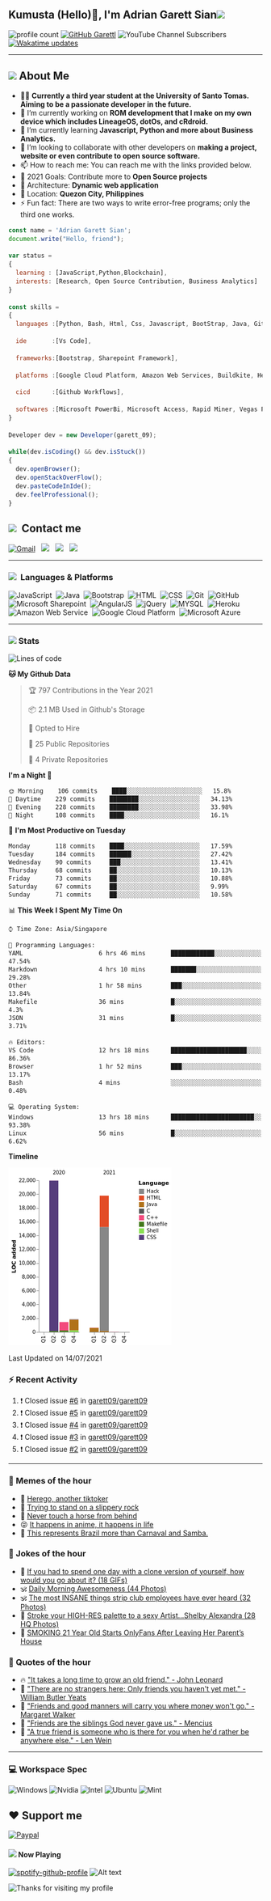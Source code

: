 <h2> Kumusta (Hello)🙏, I'm Adrian Garett Sian<img src="https://media.giphy.com/media/12oufCB0MyZ1Go/giphy.gif" width="50"></h2>

![profile count](https://komarev.com/ghpvc/?username=garett09&color=red)
[![GitHub Garettl](https://img.shields.io/github/followers/garett09?label=follow&style=social)](https://github.com/garett09)
![YouTube Channel Subscribers](https://img.shields.io/youtube/channel/subscribers/UChAoCAh1jVTaMz0Sc61X5Xw?style=social)
[![Wakatime updates](https://github.com/garett09/garett09/actions/workflows/update-commits.yml/badge.svg?branch=main)](https://github.com/garett09/garett09/actions/workflows/update-commits.yml)

---

## <img src="https://media.giphy.com/media/fTsZNbPQxJWtor2LXE/giphy.gif"  width="30">&nbsp;About Me
-   👩‍💻  **Currently a third year student at the University of Santo Tomas. Aiming to be a passionate developer in the future.**
-   🔭  I’m currently working on  **ROM development that I make on my own device which includes LineageOS, dotOs, and cRdroid.**
-   🌱  I’m currently learning **Javascript, Python and more about Business Analytics.**
-   👯  I’m looking to collaborate with other developers on **making a project, website or even contribute to open source software.**
-   📫  How to reach me: You can reach me with the links provided below. 
-   🥅  2021 Goals: Contribute more to **Open Source projects**
-   👷  Architecture: **Dynamic web application**
-   📍   Location: **Quezon City, Philippines** 
-   ⚡  Fun fact: There are two ways to write error-free programs; only the third one works.

```javascript
const name = 'Adrian Garett Sian';
document.write("Hello, friend");

var status = 
{ 
  learning : [JavaScript,Python,Blockchain],
  interests: [Research, Open Source Contribution, Business Analytics]
}

const skills = 
{
  languages :[Python, Bash, Html, Css, Javascript, BootStrap, Java, Git, Markdown, AngularJs, AccessSQL, MySQL],
  
  ide       :[Vs Code],
  
  frameworks:[Bootstrap, Sharepoint Framework],
  
  platforms :[Google Cloud Platform, Amazon Web Services, Buildkite, Heroku, Microsoft Sharepoint],
  
  cicd      :[Github Workflows],

  softwares :[Microsoft PowerBi, Microsoft Access, Rapid Miner, Vegas Pro]
}

Developer dev = new Developer(garett_09);

while(dev.isCoding() && dev.isStuck())  
{
  dev.openBrowser();
  dev.openStackOverFlow();
  dev.pasteCodeInIde();
  dev.feelProfessional();
}
```

## <img src="https://media.giphy.com/media/c5vDr1rkcbcrBwG9SX/giphy.gif" width="30">&nbsp; Contact me

<a href="mailto:adriansian@gmail.com"><img alt="Gmail" src="https://img.shields.io/badge/Gmail-D14836?style=for-the-badge&logo=gmail&logoColor=white" /></a> &nbsp;
<a href="https://instagram.com/adriansian"><img src="https://img.shields.io/badge/@adriansian_-E4405F?style=for-the-badge&logo=instagram&logoColor=white"/></a> &nbsp;
<a href="https://t.me/garett_09"><img src="https://img.shields.io/badge/@garett_09_-2CA5E0?style=for-the-badge&logo=telegram&logoColor=white"/></a> &nbsp;
<a href="https://www.linkedin.com/in/adrian-garett-sian-766775159/"><img src="https://img.shields.io/badge/-Adrian%20Garett%20Sian-blue?style=flat-square&logo=Linkedin&logoColor=white&link=https://www.linkedin.com/in/adrian-garett-sian-766775159/"/></a> &nbsp;

---

###  <img src="https://media.giphy.com/media/WUlplcMpOCEmTGBtBW/giphy.gif" width="30"> &nbsp;Languages & Platforms

![JavaScript](https://img.shields.io/badge/JavaScript-F7DF1E?style=for-the-badge&logo=javascript&logoColor=black)&nbsp;
![Java](https://img.shields.io/badge/Java-ED8B00?style=for-the-badge&logo=java&logoColor=white)&nbsp;
![Bootstrap](https://img.shields.io/badge/Bootstrap-563D7C?style=for-the-badge&logo=bootstrap&logoColor=white)&nbsp;
![HTML](https://img.shields.io/badge/HTML5-E34F26?style=for-the-badge&logo=html5&logoColor=white)&nbsp;
![CSS](https://img.shields.io/badge/CSS3-1572B6?style=for-the-badge&logo=css3&logoColor=white)&nbsp;
![Git](https://img.shields.io/badge/git-%23F05033.svg?style=for-the-badge&logo=git&logoColor=white)&nbsp;
![GitHub](https://img.shields.io/badge/GitHub-100000?style=for-the-badge&logo=github&logoColor=white)&nbsp;
![Microsoft Sharepoint](https://img.shields.io/badge/Microsoft_SharePoint-0078D4?style=for-the-badge&logo=microsoft-sharepoint&logoColor=white)&nbsp;
![AngularJS](https://img.shields.io/badge/AngularJS-E23237?style=for-the-badge&logo=angularjs&logoColor=white)&nbsp;
![jQuery](https://img.shields.io/badge/jQuery-0769AD?style=for-the-badge&logo=jquery&logoColor=white)&nbsp;
![MYSQL](https://img.shields.io/badge/MySQL-00000F?style=for-the-badge&logo=mysql&logoColor=white)&nbsp;
![Heroku](https://img.shields.io/badge/Heroku-430098?style=for-the-badge&logo=heroku&logoColor=white)&nbsp;
![Amazon Web Service](https://img.shields.io/badge/Amazon_AWS-232F3E?style=for-the-badge&logo=amazon-aws&logoColor=white)&nbsp;
![Google Cloud Platform](https://img.shields.io/badge/Google_Cloud-4285F4?style=for-the-badge&logo=google-cloud&logoColor=white)&nbsp;
![Microsoft Azure](https://img.shields.io/badge/Microsoft_Azure-0089D6?style=for-the-badge&logo=microsoft-azure&logoColor=white)&nbsp;

---

### <img src="https://media.giphy.com/media/l378c04F2fjeZ7vH2/giphy.gif" width="30">&nbsp;Stats


<!--START_SECTION:waka-->
![Lines of code](https://img.shields.io/badge/From%20Hello%20World%20I%27ve%20Written-45701%20lines%20of%20code-blue)

**🐱 My Github Data** 

> 🏆 797 Contributions in the Year 2021
 > 
> 📦 2.1 MB Used in Github's Storage 
 > 
> 💼 Opted to Hire
 > 
> 📜 25 Public Repositories 
 > 
> 🔑 4 Private Repositories  
 > 
**I'm a Night 🦉** 

```text
🌞 Morning    106 commits    ████░░░░░░░░░░░░░░░░░░░░░   15.8% 
🌆 Daytime    229 commits    ████████░░░░░░░░░░░░░░░░░   34.13% 
🌃 Evening    228 commits    ████████░░░░░░░░░░░░░░░░░   33.98% 
🌙 Night      108 commits    ████░░░░░░░░░░░░░░░░░░░░░   16.1%

```
📅 **I'm Most Productive on Tuesday** 

```text
Monday       118 commits    ████░░░░░░░░░░░░░░░░░░░░░   17.59% 
Tuesday      184 commits    ██████░░░░░░░░░░░░░░░░░░░   27.42% 
Wednesday    90 commits     ███░░░░░░░░░░░░░░░░░░░░░░   13.41% 
Thursday     68 commits     ██░░░░░░░░░░░░░░░░░░░░░░░   10.13% 
Friday       73 commits     ██░░░░░░░░░░░░░░░░░░░░░░░   10.88% 
Saturday     67 commits     ██░░░░░░░░░░░░░░░░░░░░░░░   9.99% 
Sunday       71 commits     ██░░░░░░░░░░░░░░░░░░░░░░░   10.58%

```


📊 **This Week I Spent My Time On** 

```text
⌚︎ Time Zone: Asia/Singapore

💬 Programming Languages: 
YAML                     6 hrs 46 mins       ████████████░░░░░░░░░░░░░   47.54% 
Markdown                 4 hrs 10 mins       ███████░░░░░░░░░░░░░░░░░░   29.28% 
Other                    1 hr 58 mins        ███░░░░░░░░░░░░░░░░░░░░░░   13.84% 
Makefile                 36 mins             █░░░░░░░░░░░░░░░░░░░░░░░░   4.3% 
JSON                     31 mins             █░░░░░░░░░░░░░░░░░░░░░░░░   3.71%

🔥 Editors: 
VS Code                  12 hrs 18 mins      █████████████████████░░░░   86.36% 
Browser                  1 hr 52 mins        ███░░░░░░░░░░░░░░░░░░░░░░   13.17% 
Bash                     4 mins              ░░░░░░░░░░░░░░░░░░░░░░░░░   0.48%

💻 Operating System: 
Windows                  13 hrs 18 mins      ███████████████████████░░   93.38% 
Linux                    56 mins             █░░░░░░░░░░░░░░░░░░░░░░░░   6.62%

```

**Timeline**

![Chart not found](https://raw.githubusercontent.com/garett09/garett09/main/charts/bar_graph.png) 


 Last Updated on 14/07/2021
<!--END_SECTION:waka-->


### :zap: Recent Activity

<!--START_SECTION:activity-->
1. ❗️ Closed issue [#6](https://github.com/garett09/garett09/issues/6) in [garett09/garett09](https://github.com/garett09/garett09)
2. ❗️ Closed issue [#5](https://github.com/garett09/garett09/issues/5) in [garett09/garett09](https://github.com/garett09/garett09)
3. ❗️ Closed issue [#4](https://github.com/garett09/garett09/issues/4) in [garett09/garett09](https://github.com/garett09/garett09)
4. ❗️ Closed issue [#3](https://github.com/garett09/garett09/issues/3) in [garett09/garett09](https://github.com/garett09/garett09)
5. ❗️ Closed issue [#2](https://github.com/garett09/garett09/issues/2) in [garett09/garett09](https://github.com/garett09/garett09)
<!--END_SECTION:activity-->

---

### 📣 Memes of the hour

<!-- MEMES:START -->
 - 🚖 [Herego, another tiktoker](http://9gag.com/gag/a4ErW4Z)
 - 🚯 [Trying to stand on a slippery rock](http://9gag.com/gag/amPbVpj)
 - 🚯 [Never touch a horse from behind](http://9gag.com/gag/a27jbMD)
 - 😝 [It happens in anime, it happens in life](http://9gag.com/gag/azMDYLb)
 - 🚅 [This represents Brazil more than Carnaval and Samba.](http://9gag.com/gag/aqjpWdZ)<!-- MEMES:END -->

### 📣 Jokes of the hour

<!-- JOKES:START -->
 - 🐔 [If you had to spend one day with a clone version of yourself, how would you go about it? (18 GIFs)](https://thechive.com/2021/07/14/if-you-had-to-spend-one-day-with-a-clone-version-of-yourself-how-would-you-go-about-it-18-gifs/)
 - 🕉 [Daily Morning Awesomeness (44 Photos)](https://thechive.com/2021/07/14/daily-morning-awesomeness-44-photos-172/)
 - 🕉 [The most INSANE things strip club employees have ever heard (32 Photos)](https://thechive.com/2021/07/13/the-most-insane-things-strip-club-employees-have-ever-heard-32-photos/)
 - 👾 [Stroke your HIGH-RES palette to a sexy Artist…Shelby Alexandra (28 HQ Photos)](https://thechive.com/2021/07/13/stroke-your-high-res-palette-to-a-sexy-artistshelby-alexandra-28-hq-photos/)
 - 🎈 [SMOKING 21 Year Old Starts OnlyFans After Leaving Her Parent’s House](https://thechive.com/2021/07/13/smoking-21-year-old-starts-onlyfans-after-leaving-her-parents-house/)<!-- JOKES:END -->

### 📣 Quotes of the hour

<!-- QUOTES:START -->
 - 🔥 ["It takes a long time to grow an old friend." - John Leonard](https://www.brainyquote.com/quotes/john_leonard_105249)
 - 🌮 ["There are no strangers here; Only friends you haven't yet met." - William Butler Yeats](https://www.brainyquote.com/quotes/william_butler_yeats_383082)
 - 🌮 ["Friends and good manners will carry you where money won't go." - Margaret Walker](https://www.brainyquote.com/quotes/margaret_walker_189840)
 - 💯 ["Friends are the siblings God never gave us." - Mencius](https://www.brainyquote.com/quotes/mencius_379023)
 - 💫 ["A true friend is someone who is there for you when he'd rather be anywhere else." - Len Wein](https://www.brainyquote.com/quotes/len_wein_366317)<!-- QUOTES:END -->

--- 
### 💻 Workspace Spec

![Windows](https://img.shields.io/badge/Windows-11-0078D6?style=for-the-badge&logo=windows&logoColor=white)
![Nvidia](https://img.shields.io/badge/NVIDIA-RTX3070-76B900?style=for-the-badge&logo=nvidia&logoColor=white)
![Intel](https://img.shields.io/badge/Intel-Core_i7_10th-0071C5?style=for-the-badge&logo=intel&logoColor=white)
![Ubuntu](https://img.shields.io/badge/Ubuntu-E95420?style=for-the-badge&logo=ubuntu&logoColor=white)
![Mint](https://img.shields.io/badge/Linux_Mint-87CF3E?style=for-the-badge&logo=linux-mint&logoColor=white)


## ❤ Support me
[![Paypal](https://img.shields.io/badge/PayPal-garett_09?style=for-the-badge&logo=paypal&logoColor=white)](https://paypal.me/garett_09)


#### <img src="https://media.giphy.com/media/vybWlRniCXzZC/giphy.gif" width="30">&nbsp;Now Playing 

 [![spotify-github-profile](https://spotify-github-profile.vercel.app/api/view?uid=garett_09&cover_image=true&theme=default)](https://spotify-github-profile.vercel.app/api/view?uid=garett_09&redirect=true)
![Alt text](https://spotify-recently-played-readme.vercel.app/api?user=garett_09&width=510)

<img height="120" alt="Thanks for visiting my profile" width="100%" src="https://github.com/dibyendu415/dibyendu415/blob/master/marquee.svg" />

